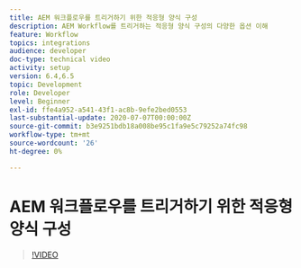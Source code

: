 ```yaml
---
title: AEM 워크플로우를 트리거하기 위한 적응형 양식 구성
description: AEM Workflow를 트리거하는 적응형 양식 구성의 다양한 옵션 이해
feature: Workflow
topics: integrations
audience: developer
doc-type: technical video
activity: setup
version: 6.4,6.5
topic: Development
role: Developer
level: Beginner
exl-id: ffe4a952-a541-43f1-ac8b-9efe2bed0553
last-substantial-update: 2020-07-07T00:00:00Z
source-git-commit: b3e9251bdb18a008be95c1fa9e5c79252a74fc98
workflow-type: tm+mt
source-wordcount: '26'
ht-degree: 0%

---
```


# AEM 워크플로우를 트리거하기 위한 적응형 양식 구성


>[!VIDEO](https://video.tv.adobe.com/v/28316?quality=12&learn=on)
